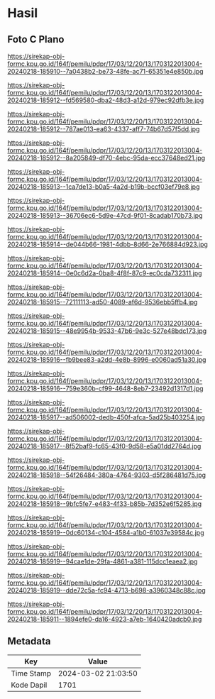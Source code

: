 # Hasil

## Foto C Plano

https://sirekap-obj-formc.kpu.go.id/164f/pemilu/pdpr/17/03/12/20/13/1703122013004-20240218-185910--7a0438b2-be73-48fe-ac71-65351e4e850b.jpg

https://sirekap-obj-formc.kpu.go.id/164f/pemilu/pdpr/17/03/12/20/13/1703122013004-20240218-185912--fd569580-dba2-48d3-a12d-979ec92dfb3e.jpg

https://sirekap-obj-formc.kpu.go.id/164f/pemilu/pdpr/17/03/12/20/13/1703122013004-20240218-185912--787ae013-ea63-4337-aff7-74b67d57f5dd.jpg

https://sirekap-obj-formc.kpu.go.id/164f/pemilu/pdpr/17/03/12/20/13/1703122013004-20240218-185912--8a205849-df70-4ebc-95da-ecc37648ed21.jpg

https://sirekap-obj-formc.kpu.go.id/164f/pemilu/pdpr/17/03/12/20/13/1703122013004-20240218-185913--1ca7de13-b0a5-4a2d-b19b-bccf03ef79e8.jpg

https://sirekap-obj-formc.kpu.go.id/164f/pemilu/pdpr/17/03/12/20/13/1703122013004-20240218-185913--36706ec6-5d9e-47cd-9f01-8cadab170b73.jpg

https://sirekap-obj-formc.kpu.go.id/164f/pemilu/pdpr/17/03/12/20/13/1703122013004-20240218-185914--de044b66-1981-4dbb-8d66-2e766884d923.jpg

https://sirekap-obj-formc.kpu.go.id/164f/pemilu/pdpr/17/03/12/20/13/1703122013004-20240218-185914--0e0c6d2a-0ba8-4f8f-87c9-ec0cda732311.jpg

https://sirekap-obj-formc.kpu.go.id/164f/pemilu/pdpr/17/03/12/20/13/1703122013004-20240218-185915--72111113-ad50-4089-af6d-9536ebb5ffb4.jpg

https://sirekap-obj-formc.kpu.go.id/164f/pemilu/pdpr/17/03/12/20/13/1703122013004-20240218-185915--48e9954b-9533-47b6-9e3c-527e48bdc173.jpg

https://sirekap-obj-formc.kpu.go.id/164f/pemilu/pdpr/17/03/12/20/13/1703122013004-20240218-185916--fb9bee83-a2dd-4e8b-8996-e0060ad51a30.jpg

https://sirekap-obj-formc.kpu.go.id/164f/pemilu/pdpr/17/03/12/20/13/1703122013004-20240218-185916--759e360b-cf99-4648-8eb7-23492d1317d1.jpg

https://sirekap-obj-formc.kpu.go.id/164f/pemilu/pdpr/17/03/12/20/13/1703122013004-20240218-185917--ad506002-dedb-450f-afca-5ad25b403254.jpg

https://sirekap-obj-formc.kpu.go.id/164f/pemilu/pdpr/17/03/12/20/13/1703122013004-20240218-185917--8f52baf9-fc65-43f0-9d58-e5a01dd2764d.jpg

https://sirekap-obj-formc.kpu.go.id/164f/pemilu/pdpr/17/03/12/20/13/1703122013004-20240218-185918--54f26484-380a-4764-9303-d5f286481d75.jpg

https://sirekap-obj-formc.kpu.go.id/164f/pemilu/pdpr/17/03/12/20/13/1703122013004-20240218-185918--9bfc5fe7-e483-4f33-b85b-7d352e6f5285.jpg

https://sirekap-obj-formc.kpu.go.id/164f/pemilu/pdpr/17/03/12/20/13/1703122013004-20240218-185919--0dc60134-c104-4584-a1b0-61037e39584c.jpg

https://sirekap-obj-formc.kpu.go.id/164f/pemilu/pdpr/17/03/12/20/13/1703122013004-20240218-185919--94cae1de-29fa-4861-a381-115dcc1eaea2.jpg

https://sirekap-obj-formc.kpu.go.id/164f/pemilu/pdpr/17/03/12/20/13/1703122013004-20240218-185919--dde72c5a-fc94-4713-b698-a3960348c88c.jpg

https://sirekap-obj-formc.kpu.go.id/164f/pemilu/pdpr/17/03/12/20/13/1703122013004-20240218-185911--1894efe0-da16-4923-a7eb-1640420adcb0.jpg


## Metadata

| Key        | Value               |
| ---------- | ------------------- |
| Time Stamp | 2024-03-02 21:03:50 |
| Kode Dapil | 1701                |



